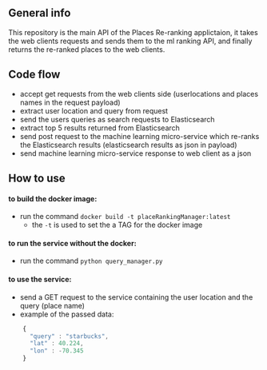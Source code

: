## General info
This repository is the main API of the Places Re-ranking applictaion, it takes the web clients requests and sends them to the ml ranking API, and finally returns the re-ranked places to the web clients.

## Code flow
* accept get requests from the web clients side (userlocations and places names in the request payload)
* extract user location and query from request
* send the users queries as search requests to Elasticsearch
* extract top 5 results returned from Elasticsearch
* send post request to the machine learning micro-service which re-ranks the Elasticsearch results (elasticsearch results as json in payload)
* send machine learning micro-service response to web client as a json 

## How to use

#### to build the docker image:

- run the command `docker build -t placeRankingManager:latest`
  - the `-t` is used to set the a TAG for the docker image

#### to run the service without the docker:

- run the command `python query_manager.py`

#### to use the service:

- send a GET request to the service containing the user location and the query (place name)
- example of the passed data:
```javascript
    { 
      "query" : "starbucks",
      "lat" : 40.224,
      "lon" : -70.345
    }
```

